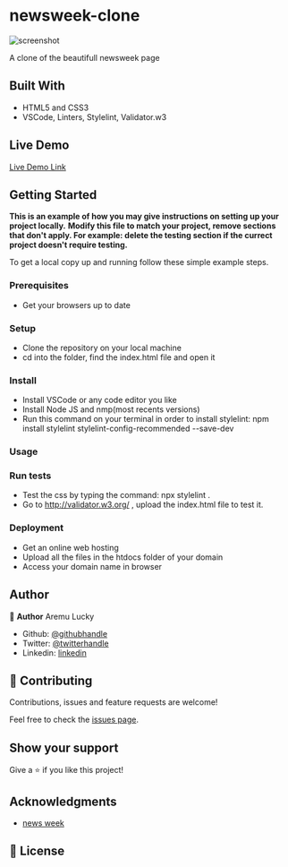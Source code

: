 # newsweek-clone

![screenshot]()

A clone of the beautifull newsweek page

## Built With

- HTML5 and CSS3
- VSCode, Linters, Stylelint, Validator.w3

## Live Demo

[Live Demo Link]()

## Getting Started

**This is an example of how you may give instructions on setting up your project locally.**
**Modify this file to match your project, remove sections that don't apply. For example: delete the testing section if the currect project doesn't require testing.**

To get a local copy up and running follow these simple example steps.

### Prerequisites

- Get your browsers up to date

### Setup

- Clone the repository on your local machine
- cd into the folder, find the index.html file and open it

### Install

- Install VSCode or any code editor you like
- Install Node JS and nmp(most recents versions)
- Run this command on your terminal in order to install stylelint: npm install stylelint stylelint-config-recommended --save-dev

### Usage

### Run tests

- Test the css by typing the command: npx stylelint .
- Go to http://validator.w3.org/ , upload the index.html file to test it.

### Deployment

- Get an online web hosting
- Upload all the files in the htdocs folder of your domain
- Access your domain name in browser

## Author

👤 **Author**
Aremu Lucky

- Github: [@githubhandle](https://github.com/Luckyaremu)
- Twitter: [@twitterhandle]()
- Linkedin: [linkedin]()

## 🤝 Contributing

Contributions, issues and feature requests are welcome!

Feel free to check the [issues page]().

## Show your support

Give a ⭐️ if you like this project!

## Acknowledgments

- [news week](https://www.newsweek.com/)

## 📝 License
